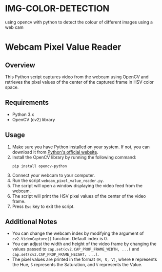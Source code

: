 # IMG-COLOR-DETECTION
using opencv with python to detect the colour of different images using a web cam

# Webcam Pixel Value Reader

## Overview
This Python script captures video from the webcam using OpenCV and retrieves the pixel values of the center of the captured frame in HSV color space.

## Requirements
- Python 3.x
- OpenCV (cv2) library

## Usage
1. Make sure you have Python installed on your system. If not, you can download it from [Python's official website](https://www.python.org/).
2. Install the OpenCV library by running the following command:
    ```
    pip install opencv-python
    ```
3. Connect your webcam to your computer.
4. Run the script `webcam_pixel_value_reader.py`.
5. The script will open a window displaying the video feed from the webcam.
6. The script will print the HSV pixel values of the center of the video frame.
7. Press `Esc` key to exit the script.

## Additional Notes
- You can change the webcam index by modifying the argument of `cv2.VideoCapture()` function. Default index is 0.
- You can adjust the width and height of the video frame by changing the values passed to `cap.set(cv2.CAP_PROP_FRAME_WIDTH, ...)` and `cap.set(cv2.CAP_PROP_FRAME_HEIGHT, ...)`.
- The pixel values are printed in the format `(H, S, V)`, where `H` represents the Hue, `S` represents the Saturation, and `V` represents the Value.
